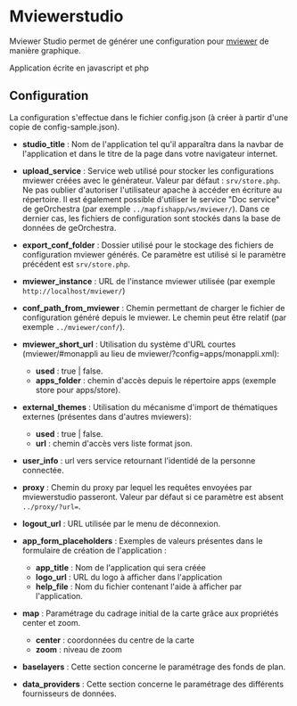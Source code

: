 # Mviewerstudio

Mviewer Studio permet de générer une configuration pour [mviewer](https://github.com/geobretagne/mviewer) de manière graphique.

Application écrite en javascript et php

Configuration
--------------

La configuration s'effectue dans le fichier config.json (à créer à partir d'une copie de config-sample.json).

* **studio_title** : Nom de l'application tel qu'il apparaîtra dans la navbar de l'application et dans le titre de la
page dans votre navigateur internet.

* **upload_service** : Service web utilisé pour stocker les configurations mviewer créées avec le générateur.
Valeur par défaut : ``srv/store.php``. Ne pas oublier d'autoriser l'utilisateur apache à accéder en écriture au répertoire. Il est également possible d'utiliser le service "Doc service" de geOrchestra
(par exemple ``../mapfishapp/ws/mviewer/``). Dans ce dernier cas, les fichiers de configuration sont stockés dans la
base de données de geOrchestra.

* **export_conf_folder** : Dossier utilisé pour le stockage des fichiers de configuration mviewer générés. Ce paramètre
est utilisé si le paramètre précédent est ``srv/store.php``.

* **mviewer_instance** : URL de l'instance mviewer utilisée (par exemple ``http://localhost/mviewer/``)

* **conf_path_from_mviewer** : Chemin permettant de charger le fichier de configuration généré depuis le mviewer.
Le chemin peut être relatif (par exemple ``../mviewer/conf/``).

* **mviewer_short_url** : Utilisation du système d'URL courtes (mviewer/#monappli au lieu de mviewer/?config=apps/monappli.xml):
  * **used** : true | false.
  * **apps_folder** : chemin d'accès depuis le répertoire apps (exemple store pour apps/store).
  
* **external_themes** : Utilisation du mécanisme d'import de thématiques externes (présentes dans d'autres mviewers):
  * **used** : true | false.
  * **url** : chemin d'accès vers liste format json.  
  
* **user_info** : url vers service retournant l'identidé de la personne connectée.
  
* **proxy** : Chemin du proxy par lequel les requêtes envoyées par mviewerstudio passeront.
Valeur par défaut si ce paramètre est absent ``../proxy/?url=``.

* **logout_url** : URL utilisée par le menu de déconnexion.

* **app_form_placeholders** : Exemples de valeurs présentes dans le formulaire de création de l'application :
  * **app_title** : Nom de l'application qui sera créée
  * **logo_url** : URL du logo à afficher dans l'application
  * **help_file** : Nom du fichier contenant l'aide à afficher par l'application.

* **map** : Paramétrage du cadrage initial de la carte grâce aux propriétés center et zoom.
  * **center** : coordonnées du centre de la carte
  * **zoom** : niveau de zoom

* **baselayers** : Cette section concerne le paramétrage des fonds de plan.

* **data_providers** : Cette section concerne le paramétrage des différents fournisseurs de données.
